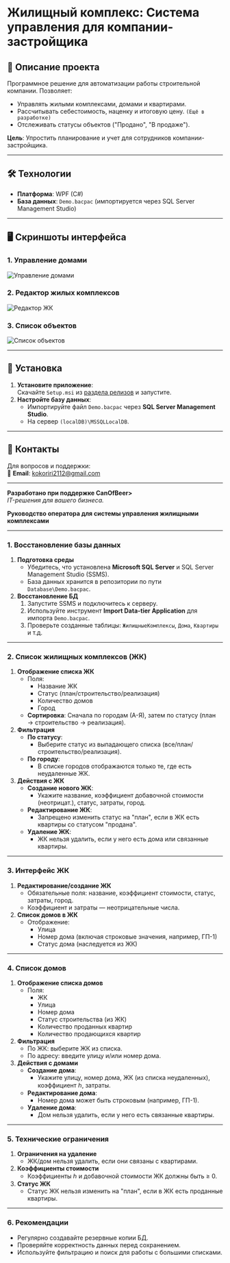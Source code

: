 
# Жилищный комплекс: Система управления для компании-застройщика

## 📝 Описание проекта
Программное решение для автоматизации работы строительной компании. Позволяет:  
- Управлять жилыми комплексами, домами и квартирами.  
- Рассчитывать себестоимость, наценку и итоговую цену. `(Ещё в разработке) ` 
- Отслеживать статусы объектов ("Продано", "В продаже").  

**Цель**: Упростить планирование и учет для сотрудников компании-застройщика.

---

## 🛠 Технологии
- **Платформа**: WPF (C#)  
- **База данных**: `Demo.bacpac` (импортируется через SQL Server Management Studio)  

---

## 🖥 Скриншоты интерфейса

### 1. Управление домами
![Управление домами](res/page3.png)  

### 2. Редактор жилых комплексов
![Редактор ЖК](res/page2.png)   

### 3. Список объектов
![Список объектов](res/page1.png)  

---

## 🚀 Установка
1. **Установите приложение**:  
   Скачайте `Setup.msi` из [раздела релизов](https://github.com/TwoRulonOboev/DemoTest/releases/tag/First_Setup.msi) и запустите.  
2. **Настройте базу данных**:  
   - Импортируйте файл `Demo.bacpac` через **SQL Server Management Studio**.  
   - На сервер `(localDB)\MSSQLLocalDB`.  

---

## 📄 Контакты
Для вопросов и поддержки:  
📧 **Email**: kokoriri2112@gmail.com 

---

**Разработано при поддержке CanOfBeer>**  
_IT-решения для вашего бизнеса._












**Руководство оператора для системы управления жилищными комплексами**  

---

### 1. Восстановление базы данных  
1. **Подготовка среды**  
   - Убедитесь, что установлена **Microsoft SQL Server** и SQL Server Management Studio (SSMS).  
   - База данных хранится в репозитории по пути `Database\Demo.bacpac`.  
2. **Восстановление БД**  
   1. Запустите SSMS и подключитесь к серверу.  
   2. Используйте инструмент **Import Data-tier Application** для импорта `Demo.bacpac`.  
   3. Проверьте созданные таблицы: `ЖилищныеКомплексы`, `Дома`, `Квартиры` и т.д.  

---

### 2. Список жилищных комплексов (ЖК)  
1. **Отображение списка ЖК**  
   - Поля:  
     - Название ЖК  
     - Статус (план/строительство/реализация)  
     - Количество домов  
     - Город  
   - **Сортировка**: Сначала по городам (А-Я), затем по статусу (план → строительство → реализация).  
2. **Фильтрация**  
   - **По статусу**:  
     - Выберите статус из выпадающего списка (все/план/строительство/реализация).  
   - **По городу**:  
     - В списке городов отображаются только те, где есть неудаленные ЖК.  
3. **Действия с ЖК**  
   - **Создание нового ЖК**:  
     - Укажите название, коэффициент добавочной стоимости (неотрицат.), статус, затраты, город.  
   - **Редактирование ЖК**:  
     - Запрещено изменить статус на "план", если в ЖК есть квартиры со статусом "продана".  
   - **Удаление ЖК**:  
     - ЖК нельзя удалить, если у него есть дома или связанные квартиры.  

---

### 3. Интерфейс ЖК  
1. **Редактирование/создание ЖК**  
   - Обязательные поля: название, коэффициент стоимости, статус, затраты, город.  
   - Коэффициент и затраты — неотрицательные числа.  
2. **Список домов в ЖК**  
   - Отображение:  
     - Улица  
     - Номер дома (включая строковые значения, например, ГП-1)  
     - Статус дома (наследуется из ЖК)  

---

### 4. Список домов  
1. **Отображение списка домов**  
   - Поля:  
     - ЖК  
     - Улица  
     - Номер дома  
     - Статус строительства (из ЖК)  
     - Количество проданных квартир  
     - Количество продающихся квартир  
2. **Фильтрация**  
   - По ЖК: выберите ЖК из списка.  
   - По адресу: введите улицу и/или номер дома.  
3. **Действия с домами**  
   - **Создание дома**:  
     - Укажите улицу, номер дома, ЖК (из списка неудаленных), коэффициент ℎ, затраты.  
   - **Редактирование дома**:  
     - Номер дома может быть строковым (например, ГП-1).  
   - **Удаление дома**:  
     - Дом нельзя удалить, если у него есть связанные квартиры.  

---

### 5. Технические ограничения  
1. **Ограничения на удаление**  
   - ЖК/дом нельзя удалить, если они связаны с квартирами.  
2. **Коэффициенты стоимости**  
   - Коэффициенты ℎ и добавочной стоимости ЖК должны быть ≥ 0.  
3. **Статус ЖК**  
   - Статус ЖК нельзя изменить на "план", если в ЖК есть проданные квартиры.  

---

### 6. Рекомендации  
- Регулярно создавайте резервные копии БД.  
- Проверяйте корректность данных перед сохранением.  
- Используйте фильтрацию и поиск для работы с большими списками.  

